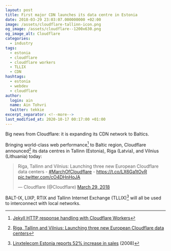 ```yaml
---
layout: post
title: First major CDN launches its data centre in Estonia
date: 2018-03-29 23:03:07.000000000 +02:00
image: /assets/cloudflare-tallinn-icon.png
og_image: /assets/cloudflare--1200x630.png
og_image_alt: Cloudflare
categories:
  - industry
tags:
  - estonia
  - cloudflare
  - cloudflare workers
  - TLLIX
  - CDN
hashtags:
  - estonia
  - webdev
  - cloudflare
author:
  login: ain
  name: Ain Tohvri
  twitter: tekkie
excerpt_separator: <!--more-->
last_modified_at: 2020-10-17 00:17:00 +01:00
---
```

Big news from Cloudflare: it is expanding its CDN network to Baltics.<!--more-->

Bringing world-class web performance[^1] to Baltic region, Cloudflare announced[^2] its data centres in Tallinn (Estonia), Riga (Latvia), and Vilnius (Lithuania) today:

<blockquote class="twitter-tweet" data-lang="en"><p lang="en" dir="ltr">Riga, Tallinn and Vilnius: Launching three new European Cloudflare data centers - <a href="https://twitter.com/hashtag/MarchOfCloudflare?src=hash&amp;ref_src=twsrc%5Etfw">#MarchOfCloudflare</a> - <a href="https://t.co/LX6Ga1tOvR">https://t.co/LX6Ga1tOvR</a> <a href="https://t.co/cO4DHnHoJA">pic.twitter.com/cO4DHnHoJA</a></p>&mdash; Cloudflare (@Cloudflare) <a href="https://twitter.com/Cloudflare/status/979363166420439043?ref_src=twsrc%5Etfw">March 29, 2018</a></blockquote> <script async src="https://platform.twitter.com/widgets.js" charset="utf-8"></script>

BALT-IX, LIXP, RTIX and Tallinn Internet Exchange (TLLIX)[^3] will all be used to interconnect with local networks.

[^1]: [Jekyll HTTP response handling with Cloudflare Workers](/devops/jekyll-http-response-handling-with-cloudflare-workers)
[^2]: [Riga, Tallinn and Vilnius: Launching three new European Cloudflare data centers](https://blog.cloudflare.com/riga-tallinn-vilnius/?utm_medium=email&utm_source=blog&utm_campaign=rss-feed)
[^3]: [Linxtelecom Estonia reports 52% increase in sales](/telecom/linxtelecom-estonia-reports-52-percents-increase-in-sales) (2008)
